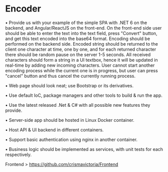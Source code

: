 # Encoder

• Provide us with your example of the simple SPA with .NET 6 on the backend, and Angular/ReactJS on the front-end. 
On the front-end side user should be able to enter the text into the text field, press "Convert" button, and get this text encoded into the base64 format. 
Encoding should be performed on the backend side. 
Encoded string should be returned to the client one character at time, one by one, and for each returned character there should be random pause on the server 1-5 seconds. 
All received characters should form a string in a UI textbox, hence it will be updated in real-time by adding new incoming characters. 
User cannot start another encoding process while the current one is in progress, but user can press "cancel" button and thus cancel the currently running process.

•	Web page should look neat; use Bootstrap or its derivatives. 

•	Use default IoC, package managers and other tools to build & run the app.

•	Use the latest released .Net & C# with all possible new features they provide.

• Server-side app should be hosted in Linux Docker container.

• Host API & UI backend in different containers.

•	Support basic authentication using nginx in another container.

•	Business logic should be implemented as services, with unit tests for each respectively.


Frontend > https://github.com/crismavictoria/Frontend
